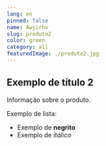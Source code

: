 ```yaml
---
lang: en
pinned: false
name: Awjirhv
slug: produto2
color: green
category: all
featuredImage: ./produto2.jpg
---
```


## Exemplo de título 2

Informação sobre o produto.

Exemplo de lista:

- Exemplo de **negrito**
- Exemplo de _itálico_
